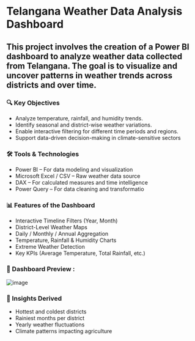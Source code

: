 # Telangana Weather Data Analysis Dashboard

## This project involves the creation of a Power BI dashboard to analyze weather data collected from Telangana. The goal is to visualize and uncover patterns in weather trends across districts and over time.

### 🔍 Key Objectives
- Analyze temperature, rainfall, and humidity trends.
- Identify seasonal and district-wise weather variations.
- Enable interactive filtering for different time periods and regions.
- Support data-driven decision-making in climate-sensitive sectors

### 🛠️ Tools & Technologies
- Power BI – For data modeling and visualization
- Microsoft Excel / CSV – Raw weather data source
- DAX – For calculated measures and time intelligence
- Power Query – For data cleaning and transformatio

### 📊 Features of the Dashboard
- Interactive Timeline Filters (Year, Month)
- District-Level Weather Maps
- Daily / Monthly / Annual Aggregation
- Temperature, Rainfall & Humidity Charts
- Extreme Weather Detection
- Key KPIs (Average Temperature, Total Rainfall, etc.)

### 📸 Dashboard Preview :

![image](https://github.com/user-attachments/assets/ed65c33d-3789-47bb-9ecc-a830aa844ccd)

### 🧠 Insights Derived
- Hottest and coldest districts
- Rainiest months per district
- Yearly weather fluctuations
- Climate patterns impacting agriculture

  

